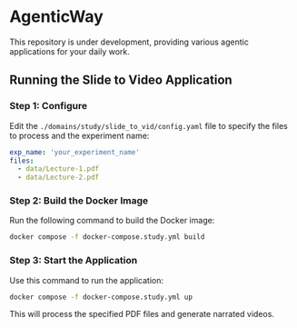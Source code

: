 # AgenticWay

This repository is under development, providing various agentic applications for your daily work.

## Running the Slide to Video Application

### Step 1: Configure

Edit the `./domains/study/slide_to_vid/config.yaml` file to specify the files to process and the experiment name:

```yaml
exp_name: 'your_experiment_name'
files:
  - data/Lecture-1.pdf
  - data/Lecture-2.pdf

```

### Step 2: Build the Docker Image

Run the following command to build the Docker image:

```bash
docker compose -f docker-compose.study.yml build
```

### Step 3: Start the Application

Use this command to run the application:

```bash
docker compose -f docker-compose.study.yml up
```

This will process the specified PDF files and generate narrated videos.


